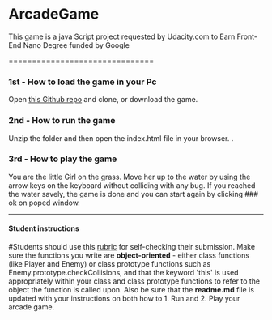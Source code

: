 # ArcadeGame
This game is a java Script project requested by Udacity.com to Earn Front-End Nano Degree funded by Google

===============================

### 1st - How to load the game in your Pc
Open [this Github repo](https://github.com/AminTechno/ArcadeGame/) and clone, or download the game. 

### 2nd - How to run the game 
Unzip the folder and then open the index.html file in your browser. .  

### 3rd - How to play the game 
You are the little Girl on the grass.
Move her up to the water by using the arrow keys on the keyboard without colliding with any bug.
If you reached the water savely, the game is done and you can start again by clicking ### ok on poped window. 

-----
#### Student instructions
#Students should use this [rubric](https://review.udacity.com/#!/projects/2696458597/rubric) for self-checking their submission. Make sure the functions you write are **object-oriented** - either class functions (like Player and Enemy) or class prototype functions such as Enemy.prototype.checkCollisions, and that the keyword 'this' is used appropriately within your class and class prototype functions to refer to the object the function is called upon. Also be sure that the **readme.md** file is updated with your instructions on both how to 1. Run and 2. Play your arcade game.


